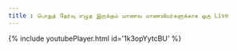 ```yaml
---
title : பொதுத் தேர்வு எழுத இருக்கும் மாணவ மாணவியர்களுக்காக ஒரு Live
---
```






{% include youtubePlayer.html id='1k3opYytcBU' %}
